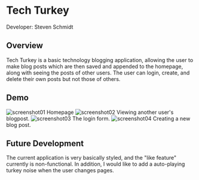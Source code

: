 # Tech Turkey

Developer: Steven Schmidt

## Overview

Tech Turkey is a basic technology blogging application, allowing the user to make blog posts which are then saved and appended to the homepage, along with seeing the posts
of other users. The user can login, create, and delete their own posts but not those of others.

## Demo
![screenshot01](https://user-images.githubusercontent.com/94488329/156905709-49c572f6-c977-4a21-a6e7-e4c6e57e22ad.png)
Homepage
![screenshot02](https://user-images.githubusercontent.com/94488329/156905711-e154a794-76de-47f6-b7ad-b1b59671b152.png)
Viewing another user's blogpost.
![screenshot03](https://user-images.githubusercontent.com/94488329/156905713-a9f174bf-ffdc-4e2b-8a68-cc3c79b5732c.png)
The login form.
![screenshot04](https://user-images.githubusercontent.com/94488329/156905714-f62a7d98-fa58-4efe-ac9c-447d4c021557.png)
Creating a new blog post.


## Future Development

The current application is very basically styled, and the "like feature" currently is non-functional. In addition, I would like to add a auto-playing turkey noise when the user
changes pages.
